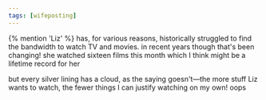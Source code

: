 ```yaml
---
tags: [wifeposting]
---
```


{% mention 'Liz' %} has, for various reasons, historically struggled to find the bandwidth to watch TV and movies. in recent years though that's been changing! she watched sixteen films this month which I think might be a lifetime record for her 

but every silver lining has a cloud, as the saying goesn't—the more stuff Liz wants to watch, the fewer things I can justify watching on my own! oops
